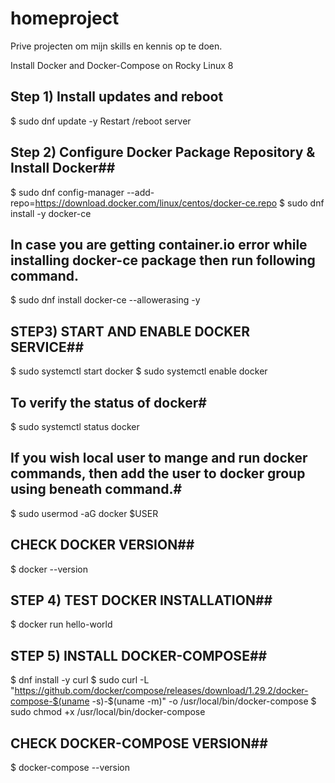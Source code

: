 # homeproject
Prive projecten om mijn skills en kennis op te doen.


 Install Docker and Docker-Compose on Rocky Linux 8

## Step 1) Install updates and reboot ##
 $ sudo dnf update -y
 Restart /reboot server

## Step 2) Configure Docker Package Repository & Install Docker##
 $ sudo dnf config-manager --add-repo=https://download.docker.com/linux/centos/docker-ce.repo
 $ sudo dnf install -y docker-ce

## In case you are getting container.io error while installing docker-ce package then run following command.
$ sudo dnf install docker-ce --allowerasing -y

## STEP3) START AND ENABLE DOCKER SERVICE##
$ sudo systemctl start docker
$ sudo systemctl enable docker

## To verify the status of docker#
$ sudo systemctl status docker 

## If you wish local user to mange and run docker commands, then add the user to docker group using beneath command.#
$ sudo usermod -aG docker $USER

## CHECK DOCKER VERSION##
$ docker --version

## STEP 4) TEST DOCKER INSTALLATION##
$ docker run hello-world

## STEP 5) INSTALL DOCKER-COMPOSE##
$ dnf install -y curl
$ sudo curl -L "https://github.com/docker/compose/releases/download/1.29.2/docker-compose-$(uname -s)-$(uname -m)" -o /usr/local/bin/docker-compose
$ sudo chmod +x /usr/local/bin/docker-compose

## CHECK DOCKER-COMPOSE VERSION##
$ docker-compose --version

